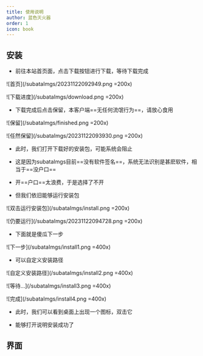 ```yaml
---
title: 使用说明
author: 蓝色灭火器
order: 1
icon: book
---
```


## 安装

- 前往本站首页面，点击下载按钮进行下载，等待下载完成

![首页](/subataImgs/20231122092949.png =200x)

![下载进度](/subataImgs/download.png =200x)

- 下载完成后点击保留，本客户端==无任何流氓行为==，请放心食用

![保留](/subataImgs/finished.png =200x)

![任然保留](/subataImgs/20231122093930.png =200x)

- 此时，我们打开下载好的安装包，可能系统会阻止

- 这是因为subataImgs目前==没有软件签名==，系统无法识别是甚麽软件，相当于==没户口==

- 开==户口==太浪费，于是选择了不开

- 但我们依旧能够运行安装包

![双击运行安装包](/subataImgs/install.png =200x)

![仍要运行](/subataImgs/20231122094728.png =200x)

- 下面就是傻瓜下一步

![下一步](/subataImgs/install1.png =400x)

- 可以自定义安装路径

![自定义安装路径](/subataImgs/install2.png =400x)

![等待...](/subataImgs/install3.png =400x)

![完成](/subataImgs/install4.png =400x)

- 此时，我们可以看到桌面上出现一个图标，双击它

- 能够打开说明安装成功了

## 界面

